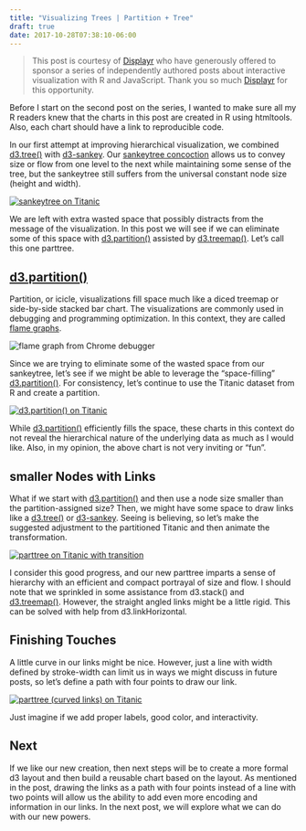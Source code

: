 ```yaml
---
title: "Visualizing Trees | Partition + Tree"
draft: true
date: 2017-10-28T07:38:10-06:00
---
```


<blockquote class="blockquote-type1">This post is courtesy of <a href="http://displayr.com")>Displayr</a> who have generously offered to sponsor a series of independently authored posts about interactive visualization with R and JavaScript. Thank you so much <a href="http://displayr.com")>Displayr</a> for this opportunity.</blockquote>

Before I start on the second post on the series, I wanted to make sure all my R readers knew that the charts in this post are created in R using htmltools. Also, each chart should have a link to reproducible code.

In our first attempt at improving hierarchical visualization, we combined [d3.tree()](https://github.com/d3/d3-hierarchy#tree) with [d3-sankey](https://github.com/d3/d3-sankey). Our [sankeytree concoction](https://app.displayr.com/Dashboard?id=e0c54314-c6c9-4f7a-a7c0-a64f35df897a) allows us to convey size or flow from one level to the next while maintaining some sense of the tree, but the sankeytree still suffers from the universal constant node size (height and width).

[![sankeytree on Titanic](images/sankeytree_sankeytree_titanic.png)](https://bl.ocks.org/timelyportfolio/34296462d01cc80915d1f01431723763)

We are left with extra wasted space that possibly distracts from the message of the visualization. In this post we will see if we can eliminate some of this space with [d3.partition()](https://github.com/d3/d3-hierarchy#partition) assisted by [d3.treemap()](https://github.com/d3/d3-hierarchy#treemap). Let’s call this one parttree.

## [d3.partition()](https://github.com/d3/d3-hierarchy#partition)

Partition, or icicle, visualizations fill space much like a diced treemap or side-by-side stacked bar chart. The visualizations are commonly used in debugging and programming optimization. In this context, they are called [flame graphs](http://www.brendangregg.com/flamegraphs.html).

![flame graph from Chrome debugger](images/parttree_icicle_stacktrace.png)

Since we are trying to eliminate some of the wasted space from our sankeytree, let’s see if we might be able to leverage the “space-filling” [d3.partition()](https://github.com/d3/d3-hierarchy#partition). For consistency, let’s continue to use the Titanic dataset from R and create a partition.

[![d3.partition() on Titanic](images/parttree_d3partition.png)](https://bl.ocks.org/timelyportfolio/33f3c4c3c9297fb3540366ab37a5f56e)

While [d3.partition()](https://github.com/d3/d3-hierarchy#partition) efficiently fills the space, these charts in this context do not reveal the hierarchical nature of the underlying data as much as I would like. Also, in my opinion, the above chart is not very inviting or “fun”.

## smaller Nodes with Links

What if we start with [d3.partition()](https://github.com/d3/d3-hierarchy#partition) and then use a node size smaller than the partition-assigned size? Then, we might have some space to draw links like a [d3.tree()](https://github.com/d3/d3-hierarchy#tree) or [d3-sankey](https://github.com/d3/d3-sankey). Seeing is believing, so let’s make the suggested adjustment to the partitioned Titanic and then animate the transformation.

[![parttree on Titanic with transition](images/parttree_parttree_titanic.gif)](https://bl.ocks.org/timelyportfolio/a6f2f931935025b0476ea6180d348c59)

I consider this good progress, and our new parttree imparts a sense of hierarchy with an efficient and compact portrayal of size and flow. I should note that we sprinkled in some assistance from d3.stack() and [d3.treemap()](https://github.com/d3/d3-hierarchy#treemap).
However, the straight angled links might be a little rigid. This can be solved with help from d3.linkHorizontal.

## Finishing Touches

A little curve in our links might be nice. However, just a line with width defined by stroke-width can limit us in ways we might discuss in future posts, so let’s define a path with four points to draw our link.

[![parttree (curved links) on Titanic](images/parttree_parttree_curved.png)](http://blockbuilder.org/timelyportfolio/9a7aa89d3c18f5a436ae50040191d882)

Just imagine if we add proper labels, good color, and interactivity.

## Next

If we like our new creation, then next steps will be to create a more formal d3 layout and then build a reusable chart based on the layout. As mentioned in the post, drawing the links as a path with four points instead of a line with two points will allow us the ability to add even more encoding and information in our links. In the next post, we will explore what we can do with our new powers.